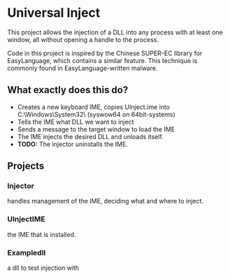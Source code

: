# Universal Inject

This project allows the injection of a DLL into any process with at least one window, all without opening a handle to the process.

Code in this project is inspired by the Chinese SUPER-EC library for EasyLanguage, which contains a similar feature. This technique is commonly found in EasyLanguage-written malware.


## What exactly does this do?

* Creates a new keyboard IME, copies UInject.ime into C:\Windows\System32\ (syswow64 on 64bit-systems)
* Tells the IME what DLL we want to inject
* Sends a message to the target window to load the IME
* The IME injects the desired DLL and unloads itself.
* **TODO:** The injector uninstalls the IME.


## Projects
### Injector

handles management of the IME, deciding what and where to inject.

### UInjectIME

the IME that is installed.

### Exampledll

a dll to test injection with